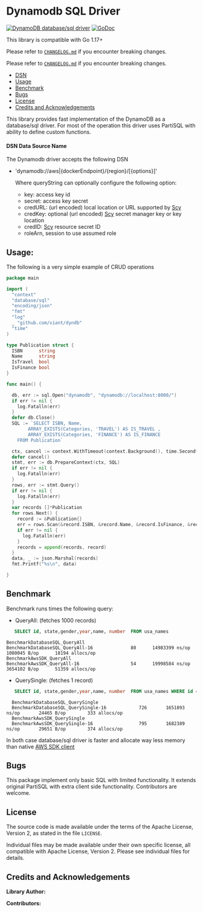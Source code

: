 # Dynamodb SQL Driver


[![DynamoDB database/sql driver](https://goreportcard.com/badge/github.com/viant/dyndb)](https://goreportcard.com/report/github.com/viant/dyndb)
[![GoDoc](https://godoc.org/github.com/viant/dyndb?status.svg)](https://godoc.org/github.com/viant/dyndb)

This library is compatible with Go 1.17+


Please refer to [`CHANGELOG.md`](CHANGELOG.md) if you encounter breaking changes.


Please refer to [`CHANGELOG.md`](CHANGELOG.md) if you encounter breaking changes.

- [DSN](#dsn-data-source-name)
- [Usage](#usage)
- [Benchmark](#benchmark)
- [Bugs](#bugs)
- [License](#License)
- [Credits and Acknowledgements](#Credits-and-Acknowledgements)


This library provides fast implementation of the DynamoDB as a database/sql driver.
For most of the operation this driver uses PartiSQL  with ability to define custom functions.


#### DSN Data Source Name

The Dynamodb driver accepts the following DSN

* 'dynamodb://aws|{dockerEndpoint}/{region}/[{options}]'

  Where queryString can optionally configure the following option:
    - key:  access key id
    - secret: access key secret
    - credURL: (url encoded) local location or URL supported by  [Scy](https://github.com/viant/scy)
    - credKey: optional (url encoded) [Scy](https://github.com/viant/scy) secret manager key or key location
    - credID: [Scy](https://github.com/viant/scy) resource secret ID
    - roleArn, session to use assumed role


## Usage:


The following is a very simple example of CRUD operations

```go
package main

import (
  "context"
  "database/sql"
  "encoding/json"
  "fmt"
  "log"
  _ "github.com/viant/dyndb"
  "time"
)

type Publication struct {
  ISBN      string
  Name      string
  IsTravel  bool
  IsFinance bool
}

func main() {

  db, err := sql.Open("dynamodb", "dynamodb://localhost:8000/")
  if err != nil {
    log.Fatalln(err)
  }
  defer db.Close()
  SQL := `SELECT ISBN, Name,
		ARRAY_EXISTS(Categories, 'TRAVEL') AS IS_TRAVEL ,
		ARRAY_EXISTS(Categories, 'FINANCE') AS IS_FINANCE
	FROM Publication`

  ctx, cancel := context.WithTimeout(context.Background(), time.Second*10)
  defer cancel()
  stmt, err := db.PrepareContext(ctx, SQL)
  if err != nil {
    log.Fatalln(err)
  }
  rows, err := stmt.Query()
  if err != nil {
    log.Fatalln(err)
  }
  var records []*Publication
  for rows.Next() {
    record := &Publication{}
    err = rows.Scan(&record.ISBN, &record.Name, &record.IsFinance, &record.IsTravel)
    if err != nil {
      log.Fatalln(err)
    }
    records = append(records, record)
  }
  data, _ := json.Marshal(records)
  fmt.Printf("%s\n", data)

}

```


## Benchmark

Benchmark runs times the following query:

- QueryAll: (fetches 1000 records)
```sql 
   SELECT id, state,gender,year,name, number  FROM usa_names
```

```text
BenchmarkDatabaseSQL_QueryAll
BenchmarkDatabaseSQL_QueryAll-16       	      80	  14983399 ns/op	 1080045 B/op	   18194 allocs/op
BenchmarkAwsSDK_QueryAll
BenchmarkAwsSDK_QueryAll-16            	      54	  19998584 ns/op	 3654102 B/op	   51359 allocs/op
```


- QuerySingle: (fetches 1 record)
```sql 
   SELECT id, state,gender,year,name, number  FROM usa_names WHERE id = 1
```
```text
  BenchmarkDatabaseSQL_QuerySingle
  BenchmarkDatabaseSQL_QuerySingle-16    	     726	   1651893 ns/op	   24465 B/op	     333 allocs/op
  BenchmarkAwsSDK_QuerySingle
  BenchmarkAwsSDK_QuerySingle-16         	     795	   1682389 ns/op	   29651 B/op	     374 allocs/op
```




In both case database/sql driver is faster and allocate way less memory 
than native [AWS SDK client](https://pkg.go.dev/github.com/aws/aws-sdk-go-v2/service/dynamodb)


## Bugs

This package implement only basic SQL with limited functionality. 
It extends original PartiSQL with extra client side functionality.
Contributors are welcome.


<a name="License"></a>
## License

The source code is made available under the terms of the Apache License, Version 2, as stated in the file `LICENSE`.

Individual files may be made available under their own specific license,
all compatible with Apache License, Version 2. Please see individual files for details.


<a name="Credits-and-Acknowledgements"></a>

##  Credits and Acknowledgements

**Library Author:**

**Contributors:**
